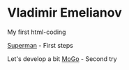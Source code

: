 

# Vladimir Emelianov
My first html-coding

[Superman](https://iwillown.github.io/superman/ "My very first html-coding") - First steps

Let's develop a bit
[MoGo](https://iwillown.github.io/mogo/ "Second attempt I hope not the last one") - Second try
